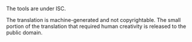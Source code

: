The tools are under ISC.

The translation is machine-generated and not copyrightable. The small portion of
the translation that required human creativity is released to the public domain.
